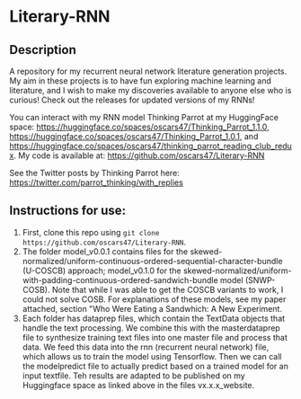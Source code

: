 # Literary-RNN
## Description
A repository for my recurrent neural network literature generation projects. My aim in these projects is to have fun exploring machine learning and literature, and I wish to make my discoveries available to anyone else who is curious! Check out the releases for updated versions of my RNNs!

You can interact with my RNN model Thinking Parrot at my HuggingFace space: https://huggingface.co/spaces/oscars47/Thinking_Parrot_1.1.0, https://huggingface.co/spaces/oscars47/Thinking_Parrot_1.0.1, and https://huggingface.co/spaces/oscars47/thinking_parrot_reading_club_redux.  My code is available at: https://github.com/oscars47/Literary-RNN 

See the Twitter posts by Thinking Parrot here: https://twitter.com/parrot_thinking/with_replies

## Instructions for use:
1. First, clone this repo using ```git clone https://github.com/oscars47/Literary-RNN```.
2. The folder model_v0.0.1 contains files for the skewed-normalized/uniform-continuous-ordered-sequential-character-bundle (U-COSCB) approach; model_v0.1.0 for the skewed-normalized/uniform-with-padding-continuous-ordered-sandwich-bundle model (SNWP-COSB). Note that while I was able to get the COSCB variants to work, I could not solve COSB. For explanations of these models, see my paper attached, section "Who Were Eating a Sandwhich: A New Experiment.
3. Each folder has dataprep files, which contain the TextData objects that handle the text processing. We combine this with the masterdataprep file to synthesize training text files into one master file and process that data. We feed this data into the rnn (recurrent neural network) file, which allows us to train the model using Tensorflow. Then we can call the modelpredict file to actually predict based on a trained model for an input textfile. Teh results are adapted to be published on my Huggingface space as linked above in the files vx.x.x_website.
